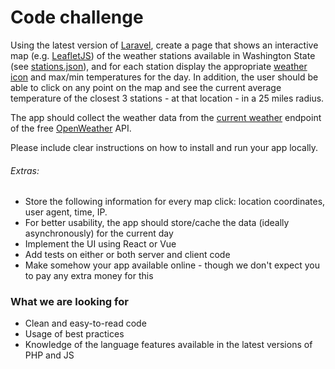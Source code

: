 # Code challenge

Using the latest version of [Laravel][6], create a page that shows an interactive map (e.g. [LeafletJS][4]) of the weather stations available in Washington State (see [stations.json][1]), and for each station display the appropriate [weather icon][5] and max/min temperatures for the day.
In addition, the user should be able to click on any point on the map and see the current average temperature of the closest 3 stations - at that location - in a 25 miles radius.

The app should collect the weather data from the [current weather][2] endpoint of the free [OpenWeather][3] API.

Please include clear instructions on how to install and run your app locally.

###### Extras:

- Store the following information for every map click: location coordinates, user agent, time, IP.
- For better usability, the app should store/cache the data (ideally asynchronously) for the current day
- Implement the UI using React or Vue
- Add tests on either or both server and client code
- Make somehow your app available online - though we don't expect you to pay any extra money for this

### What we are looking for

- Clean and easy-to-read code
- Usage of best practices
- Knowledge of the language features available in the latest versions of PHP and JS


[1]: stations.json
[2]: https://openweathermap.org/current
[3]: https://openweathermap.org
[4]: https://leafletjs.com
[5]: https://openweathermap.org/weather-conditions
[6]: https://laravel.com/docs/10.x